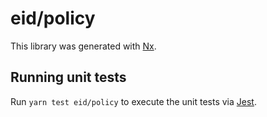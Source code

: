 # eid/policy

This library was generated with [Nx](https://nx.dev).

## Running unit tests

Run `yarn test eid/policy` to execute the unit tests via [Jest](https://jestjs.io).
